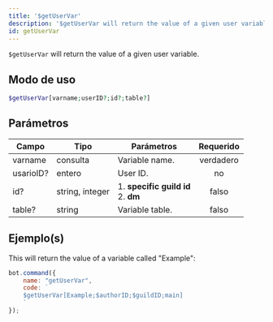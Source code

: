 ```yaml
---
title: '$getUserVar'
description: '$getUserVar will return the value of a given user variable.'
id: getUserVar
---
```


`$getUserVar` will return the value of a given user variable.

## Modo de uso

```php
$getUserVar[varname;userID?;id?;table?]
```

## Parámetros

| Campo     | Tipo            | Parámetros                                      | Requerido |
| --------- | --------------- | ----------------------------------------------- |:---------:|
| varname   | consulta        | Variable name.                                  | verdadero |
| usarioID? | entero          | User ID.                                        |    no     |
| id?       | string, integer | 1. **specific guild id** <br /> 2. **dm** |   falso   |
| table?    | string          | Variable table.                                 |   falso   |

## Ejemplo(s)

This will return the value of a variable called "Example":

```javascript
bot.command({
    name: "getUserVar",
    code: `
    $getUserVar[Example;$authorID;$guildID;main]
    `
});
```